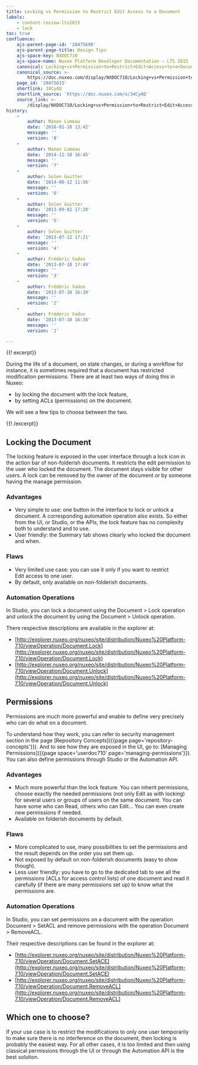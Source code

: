 ```yaml
---
title: Locking vs Permission to Restrict Edit Access to a Document
labels:
    - content-review-lts2015
    - lock
toc: true
confluence:
    ajs-parent-page-id: '28475698'
    ajs-parent-page-title: Design Tips
    ajs-space-key: NXDOC710
    ajs-space-name: Nuxeo Platform Developer Documentation — LTS 2015
    canonical: Locking+vs+Permission+to+Restrict+Edit+Access+to+a+Document
    canonical_source: >-
        https://doc.nuxeo.com/display/NXDOC710/Locking+vs+Permission+to+Restrict+Edit+Access+to+a+Document
    page_id: '28475615'
    shortlink: 34CyAQ
    shortlink_source: 'https://doc.nuxeo.com/x/34CyAQ'
    source_link: >-
        /display/NXDOC710/Locking+vs+Permission+to+Restrict+Edit+Access+to+a+Document
history:
    - 
        author: Manon Lumeau
        date: '2016-01-18 13:42'
        message: ''
        version: '8'
    - 
        author: Manon Lumeau
        date: '2014-12-10 16:45'
        message: ''
        version: '7'
    - 
        author: Solen Guitter
        date: '2014-06-12 11:56'
        message: ''
        version: '6'
    - 
        author: Solen Guitter
        date: '2013-09-02 17:20'
        message: ''
        version: '5'
    - 
        author: Solen Guitter
        date: '2013-07-12 17:21'
        message: ''
        version: '4'
    - 
        author: Frédéric Vadon
        date: '2013-07-10 17:49'
        message: ''
        version: '3'
    - 
        author: Frédéric Vadon
        date: '2013-07-10 16:39'
        message: ''
        version: '2'
    - 
        author: Frédéric Vadon
        date: '2013-07-10 16:38'
        message: ''
        version: '1'

---
```

{{! excerpt}}

During the life of a document, on state changes, or during a workflow for instance, it is sometimes required that a document has restricted modification permissions. There are at least two ways of doing this in Nuxeo:

*   by locking the document with the lock feature,
*   by setting ACLs (permissions) on the document.

We will see a few tips to choose between the two.

{{! /excerpt}}

## Locking the Document

The locking feature is exposed in the user interface through a lock icon in the action bar of non-folderish documents. It restricts the edit&nbsp;permission to the user who locked the document. The document stays visible for other users. A lock can be removed by the owner of the document or by someone having the manage permission.

### Advantages

*   Very simple to use: one button in the interface to lock or unlock a document. A corresponding automation operation also exists. So either from the UI, or Studio, or the APIs, the lock feature has no complexity both to understand and to use.
*   User friendly: the Summary tab shows clearly who locked the document and when.

### Flaws

*   Very limited use case: you can use it only if you want to restrict Edit&nbsp;access to one user.
*   By default, only available on non-folderish documents.

### Automation Operations

In Studio, you can lock a document using the Document > Lock operation and unlock the document by using the Document > Unlock operation.

There respective descriptions are available in the explorer at:

*   [http://explorer.nuxeo.org/nuxeo/site/distribution/Nuxeo%20Platform-7.10/viewOperation/Document.Lock](http://explorer.nuxeo.org/nuxeo/site/distribution/Nuxeo%20Platform-7.10/viewOperation/Document.Lock)
*   [http://explorer.nuxeo.org/nuxeo/site/distribution/Nuxeo%20Platform-7.10/viewOperation/Document.Unlock](http://explorer.nuxeo.org/nuxeo/site/distribution/Nuxeo%20Platform-7.10/viewOperation/Document.Unlock)

## Permissions

Permissions are much more powerful and enable to define very precisely who can do what on a document.

To understand how they work, you can refer to security management section in the page [Repository Concepts]({{page page='repository-concepts'}}). And to see how they are exposed in the UI, go to: [Managing Permissions]({{page space='userdoc710' page='managing-permissions'}}). You can also define permissions through Studio or the Automation API.

### Advantages

*   Much more powerful than the lock feature. You can inherit permissions, choose exactly the needed permissions (not only Edit&nbsp;as with locking) for several users or groups of users on the same document. You can have some who can Read, others who can Edit... You can even create new permissions if needed.
*   Available on folderish documents by default.

### Flaws

*   More complicated to use, many possibilities to set the permissions and the result depends on the order you set them up.
*   Not exposed by default on non-folderish documents (easy to show though).
*   Less user friendly: you have to go to the dedicated tab to see all the permissions (ACLs for access control lists) of one document and read it carefully (if there are many permissions set up) to know what the permissions are.

### Automation Operations

In Studio, you can set permissions on a document with the operation Document > SetACL and remove permissions with the operation Document > RemoveACL.

Their respective descriptions can be found in the explorer at:

*   [http://explorer.nuxeo.org/nuxeo/site/distribution/Nuxeo%20Platform-7.10/viewOperation/Document.SetACE](http://explorer.nuxeo.org/nuxeo/site/distribution/Nuxeo%20Platform-7.10/viewOperation/Document.SetACE)
*   [http://explorer.nuxeo.org/nuxeo/site/distribution/Nuxeo%20Platform-7.10/viewOperation/Document.RemoveACL](http://explorer.nuxeo.org/nuxeo/site/distribution/Nuxeo%20Platform-7.10/viewOperation/Document.RemoveACL)

## Which one to choose?

If your use case is to restrict the modifications to only one user temporarily to make sure there is no interference on the document, then locking is probably the easiest way. For all other cases, it is too limited and then using classical permissions through the UI or through the Automation API is the best solution.

&nbsp;
